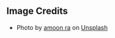 




## Image Credits

* Photo by <a href="https://unsplash.com/@amoonra?utm_source=unsplash&utm_medium=referral&utm_content=creditCopyText">amoon ra</a> on <a href="https://unsplash.com/photos/oWN1tKuUpJI?utm_source=unsplash&utm_medium=referral&utm_content=creditCopyText">Unsplash</a>
  

